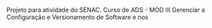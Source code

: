 Projeto para atividade do SENAC.
Curso de ADS - MOD III Gerenciar a Configuração e Versionamento de Software
e nos